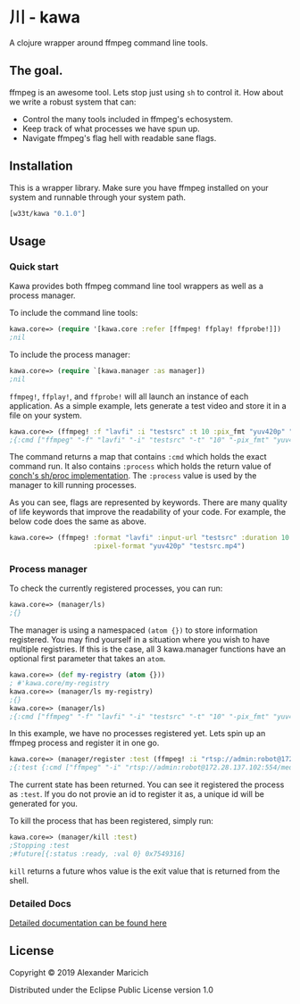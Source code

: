 # 川 - kawa

A clojure wrapper around ffmpeg command line tools.

## The goal.

ffmpeg is an awesome tool. Lets stop just using `sh` to control it. How
about we write a robust system that can:

 - Control the many tools included in ffmpeg's echosystem.
 - Keep track of what processes we have spun up.
 - Navigate ffmpeg's flag hell with readable sane flags.

## Installation

This is a wrapper library. Make sure you have ffmpeg installed on your system
and runnable through your system path.

```clojure
[w33t/kawa "0.1.0"]
```

## Usage

### Quick start

Kawa provides both ffmpeg command line tool wrappers as well as a process
manager.

To include the command line tools:
```clojure
kawa.core=> (require '[kawa.core :refer [ffmpeg! ffplay! ffprobe!]])
;nil
```

To include the process manager:
```clojure
kawa.core=> (require `[kawa.manager :as manager])
;nil
```

`ffmpeg!`, `ffplay!`, and `ffprobe!` will all launch an instance of each
application. As a simple example, lets generate a test video and store it
in a file on your system.
```clojure
kawa.core=> (ffmpeg! :f "lavfi" :i "testsrc" :t 10 :pix_fmt "yuv420p" "testsrc.mp4")
;{:cmd ["ffmpeg" "-f" "lavfi" "-i" "testsrc" "-t" "10" "-pix_fmt" "yuv460p" "testsrc.mp4"], :process {:out #object[java.lang.UNIXProcess$ProcessPipeInputStream 0x33b2f029 "java.lang.UNIXProcess$ProcessPipeInputStream@33b2f029"], :in #object[java.lang.UNIXProcess$ProcessPipeOutputStream 0x134ec85c "java.lang.UNIXProcess$ProcessPipeOutputStream@134ec85c"], :err #object[java.lang.UNIXProcess$ProcessPipeInputStream 0x375941a4 "java.lang.UNIXProcess$ProcessPipeInputStream@375941a4"], :process #object[java.lang.UNIXProcess 0x3c319941 "java.lang.UNIXProcess@3c319941"]}}
```
The command returns a map that contains `:cmd` which holds the exact command
run. It also contains `:process` which holds the return value of
[conch's sh/proc implementation](https://github.com/Raynes/conch). The `:process`
value is used by the manager to kill running processes.

As you can see, flags are represented by keywords. There are many quality of
life keywords that improve the readability of your code. For example, the below
code does the same as above.
```clojure
kawa.core=> (ffmpeg! :format "lavfi" :input-url "testsrc" :duration 10
                     :pixel-format "yuv420p" "testsrc.mp4")
```

### Process manager
To check the currently registered processes, you can run:
```clojure
kawa.core=> (manager/ls)
;{}
```

The manager is using a namespaced `(atom {})` to store information registered.
You may find yourself in a situation where you wish to have multiple registries.
If this is the case, all 3 kawa.manager functions have an optional first
parameter that takes an `atom`.
```clojure
kawa.core=> (def my-registry (atom {}))
; #'kawa.core/my-registry
kawa.core=> (manager/ls my-registry)
;{}
kawa.core=> (manager/ls)
;{:cmd ["ffmpeg" "-f" "lavfi" "-i" "testsrc" "-t" "10" "-pix_fmt" "yuv460p" "testsrc.mp4"], :process {:out #object[java.lang.UNIXProcess$ProcessPipeInputStream 0x33b2f029 "java.lang.UNIXProcess$ProcessPipeInputStream@33b2f029"], :in #object[java.lang.UNIXProcess$ProcessPipeOutputStream 0x134ec85c "java.lang.UNIXProcess$ProcessPipeOutputStream@134ec85c"], :err #object[java.lang.UNIXProcess$ProcessPipeInputStream 0x375941a4 "java.lang.UNIXProcess$ProcessPipeInputStream@375941a4"], :process #object[java.lang.UNIXProcess 0x3c319941 "java.lang.UNIXProcess@3c319941"]}}
```

In this example, we have no processes registered yet. Lets spin up an ffmpeg
process and register it in one go.

```clojure
kawa.core=> (manager/register :test (ffmpeg! :i "rtsp://admin:robot@172.28.137.102:554/media/video1" :duration 100 :pix_fmt "yuv420p" "testsrc.mp4"))
;{:test {:cmd ["ffmpeg" "-i" "rtsp://admin:robot@172.28.137.102:554/media/video1" "-t" "100" "-pix_fmt" "yuv420p" "testsrc.mp4"], :process {:out #object[java.lang.UNIXProcess$ProcessPipeInputStream 0x53d266d "java.lang.UNIXProcess$ProcessPipeInputStream@53d266d"], :in #object[java.lang.UNIXProcess$ProcessPipeOutputStream 0x5eba57f5 "java.lang.UNIXProcess$ProcessPipeOutputStream@5eba57f5"], :err #object[java.lang.UNIXProcess$ProcessPipeInputStream 0x40de6630 "java.lang.UNIXProcess$ProcessPipeInputStream@40de6630"], :process #object[java.lang.UNIXProcess 0x538f1277 "java.lang.UNIXProcess@538f1277"]}}}
```

The current state has been returned. You can see it registered the process
as `:test`. If you do not provie an id to register it as, a unique id will be
generated for you.

To kill the process that has been registered, simply run:
```clojure
kawa.core=> (manager/kill :test)
;Stopping :test
;#future[{:status :ready, :val 0} 0x7549316]
```
`kill` returns a future whos value is the exit value that is returned from the
shell.


### Detailed Docs

[Detailed documentation can be found here](doc)

## License

Copyright © 2019 Alexander Maricich

Distributed under the Eclipse Public License version 1.0
